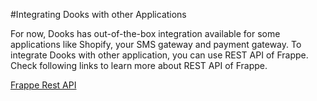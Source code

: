 <!-- add-breadcrumbs -->
#Integrating Dooks with other Applications

For now, Dooks has out-of-the-box integration available for some applications like Shopify, your SMS gateway and payment gateway. To integrate Dooks with other application, you can use REST API of Frappe. Check following links to learn more about REST API of Frappe.

[Frappe Rest API](/framework/integration/rest_api/)

<!-- markdown -->
